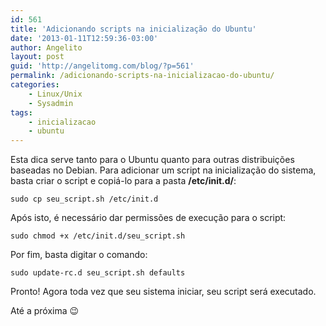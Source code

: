 ```yaml
---
id: 561
title: 'Adicionando scripts na inicialização do Ubuntu'
date: '2013-01-11T12:59:36-03:00'
author: Angelito
layout: post
guid: 'http://angelitomg.com/blog/?p=561'
permalink: /adicionando-scripts-na-inicializacao-do-ubuntu/
categories:
    - Linux/Unix
    - Sysadmin
tags:
    - inicializacao
    - ubuntu
---
```


Esta dica serve tanto para o Ubuntu quanto para outras distribuições baseadas no Debian. Para adicionar um script na inicialização do sistema, basta criar o script e copiá-lo para a pasta **/etc/init.d/**:

`sudo cp seu_script.sh /etc/init.d`

Após isto, é necessário dar permissões de execução para o script:

`sudo chmod +x /etc/init.d/seu_script.sh`

Por fim, basta digitar o comando:

`sudo update-rc.d seu_script.sh defaults`

Pronto! Agora toda vez que seu sistema iniciar, seu script será executado.

Até a próxima 😉